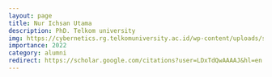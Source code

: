 ```yaml
---
layout: page
title: Nur Ichsan Utama
description: PhD. Telkom university
img: https://cybernetics.rg.telkomuniversity.ac.id/wp-content/uploads/sites/11/2017/04/17.-Nur-Ichsan.jpg
importance: 2022
category: alumni
redirect: https://scholar.google.com/citations?user=LDxTdQwAAAAJ&hl=en
---
```

